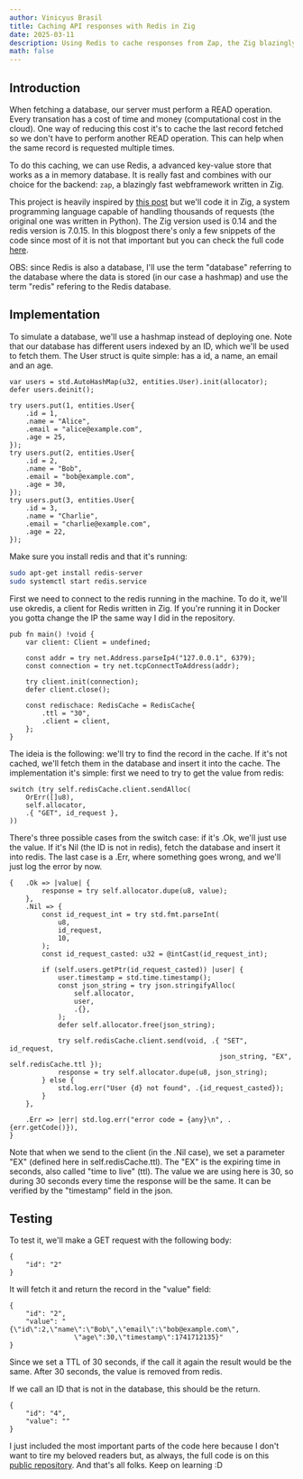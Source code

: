 ```yaml
---
author: Vinicyus Brasil
title: Caching API responses with Redis in Zig
date: 2025-03-11
description: Using Redis to cache responses from Zap, the Zig blazingly fast webframewor
math: false
---
```




## Introduction

When fetching a database, our server must perform a READ operation. Every transation has a cost of time and money (computational cost in the cloud). One way of reducing this cost it's 
to cache the last record fetched so we don't have to perform another READ operation. This can help when the same record is requested multiple times.

To do this caching, we can use Redis, a advanced key-value store that works as a in memory database. It is really fast and combines with our choice for the backend: `zap`, a blazingly fast 
webframework written in Zig. 

This project is heavily inspired by [this post](https://medium.com/@aarav.gupta9/unlocking-the-power-of-redis-using-redis-with-python-ff09d459dad2) but we'll code it in Zig, a system programming language capable of handling thousands of requests (the original one was
written in Python). The Zig version used is 0.14 and the redis version is 7.0.15. In this blogpost there's only a few snippets of the code since most of it is not that 
important but you can check the full code [here](https://github.com/vinybrasil/cache-redis-zig).

OBS: since Redis is also a database, I'll use the term "database" referring to the database where the data is stored (in our case a hashmap) and use the term "redis" refering 
to the Redis database.

## Implementation

To simulate a database, we'll use a hashmap instead of deploying one. Note that our database has different users indexed by an ID, which we'll be used to fetch them.
The User struct is quite simple: has a id, a name, an email and an age. 
```zig 
var users = std.AutoHashMap(u32, entities.User).init(allocator);
defer users.deinit();

try users.put(1, entities.User{
    .id = 1,
    .name = "Alice",
    .email = "alice@example.com",
    .age = 25,
});
try users.put(2, entities.User{
    .id = 2,
    .name = "Bob",
    .email = "bob@example.com",
    .age = 30,
});
try users.put(3, entities.User{
    .id = 3,
    .name = "Charlie",
    .email = "charlie@example.com",
    .age = 22,
});
```
Make sure you install redis and that it's running:
```bash
sudo apt-get install redis-server
sudo systemctl start redis.service
```
First we need to connect to the redis running in the machine. To do it, we'll use okredis, a client for Redis written in Zig. If you're running it in Docker you gotta 
change the IP the same way I did in the repository.
```zig 
pub fn main() !void {
    var client: Client = undefined;

    const addr = try net.Address.parseIp4("127.0.0.1", 6379);
    const connection = try net.tcpConnectToAddress(addr);

    try client.init(connection);
    defer client.close();

    const redischace: RedisCache = RedisCache{
        .ttl = "30",
        .client = client,
    };
}
```

The ideia is the following: we'll try to find the record in the cache. If it's not cached, we'll fetch them in the database and insert it into the cache.
The implementation it's simple: first we need to try to get the value from redis:
```zig
switch (try self.redisCache.client.sendAlloc(
    OrErr([]u8),
    self.allocator,
    .{ "GET", id_request },
)) 
```
There's three possible cases from the switch case: if it's .Ok, we'll just use the value. If it's Nil (the ID is not in redis), fetch the database and insert it into redis.
The last case is a .Err, where something goes wrong, and we'll just log the error by now. 
```zig       
{   .Ok => |value| {
        response = try self.allocator.dupe(u8, value);
    },
    .Nil => {
        const id_request_int = try std.fmt.parseInt(
            u8,
            id_request,
            10,
        );
        const id_request_casted: u32 = @intCast(id_request_int);

        if (self.users.getPtr(id_request_casted)) |user| {
            user.timestamp = std.time.timestamp();
            const json_string = try json.stringifyAlloc(
                self.allocator,
                user,
                .{},
            );
            defer self.allocator.free(json_string);

            try self.redisCache.client.send(void, .{ "SET", id_request, 
                                                    json_string, "EX", self.redisCache.ttl });
            response = try self.allocator.dupe(u8, json_string);
        } else {
            std.log.err("User {d} not found", .{id_request_casted});
        }
    },

    .Err => |err| std.log.err("error code = {any}\n", .{err.getCode()}),
}
```
Note that when we send to the client (in the .Nil case), we set a parameter "EX" (defined here in self.redisCache.ttl).
The "EX" is the expiring time in seconds, also called "time to live" (ttl). The value we are using here is 30, so during 
30 seconds every time the response will be the same. It can be verified by the "timestamp" field in the json. 


## Testing 

To test it, we'll make a GET request with the following body:
```
{
    "id": "2"
}
```
It will fetch it and return the record in the "value" field:
```
{
    "id": "2",
    "value": "{\"id\":2,\"name\":\"Bob\",\"email\":\"bob@example.com\",
                \"age\":30,\"timestamp\":1741712135}"
}
```
Since we set a TTL of 30 seconds, if the call it again the result would be the same. After 30 seconds, 
the value is removed from redis. 

If we call an ID that is not in the database, this should be the return.

```
{
    "id": "4",
    "value": ""
}
```
I just included the most important parts of the code here because I don't want to tire my beloved readers but, as always, the full code is on this [public repository](https://github.com/vinybrasil/cache-redis-zig). 
And that's all folks. Keep on learning :D